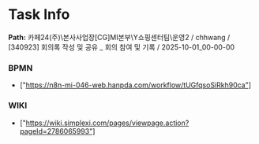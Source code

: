# Task Info

**Path:** 카페24(주)\본사사업장\[CG]MI본부\Y쇼핑센터팀\운영2 / chhwang / [340923] 회의록 작성 및 공유 _ 회의 참여 및 기록 / 2025-10-01_00-00-00

### BPMN
- ["https://n8n-mi-046-web.hanpda.com/workflow/tUGfqsoSiRkh90ca"]

### WIKI
- ["https://wiki.simplexi.com/pages/viewpage.action?pageId=2786065993"]

